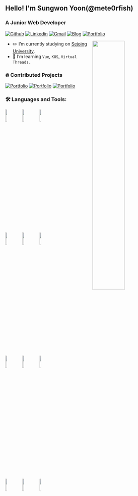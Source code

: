 ## Hello! I'm Sungwon Yoon(@mete0rfish)
###  A Junior Web Developer

[![Github](https://img.shields.io/badge/-Github-000?style=flat&logo=Github&logoColor=white)](https://github.com/mete0rfish)
[![Linkedin](https://img.shields.io/badge/-LinkedIn-blue?style=flat&logo=Linkedin&logoColor=white)](https://www.linkedin.com/in/%EC%84%B1%EC%9B%90-%EC%9C%A4-4328aa292/)
[![Gmail](https://img.shields.io/badge/-Gmail-c14438?style=flat&logo=Gmail&logoColor=white)](mailto:sungwon326@naver.com)
[![Blog](https://img.shields.io/badge/-DevBlog-orange?style=flat&logoColor=white)](https://parvegoongame.tistory.com/)
[![Portfolio](https://img.shields.io/badge/Portfolio-yellow?style=flat)]()


<img width="45%" align="right" src="https://github.com/user-attachments/assets/af9c0493-e70d-46e4-a898-7e0b5228bd4b" />

- ✏️ I’m currently studying on [Sejoing University](http://sejong.ac.kr/).
- 🌱 I’m learning `Vue`, `K8S`, `Virtual Threads`.

### 🔥 Contributed Projects

[![Portfolio](https://img.shields.io/badge/🏗️원툴-백엔드-blue)](https://github.com/likelion-onetool)
[![Portfolio](https://img.shields.io/badge/✏️끄적-백엔드-purple?style=flat)](https://github.com/dog-feet-bird-feet/server)
[![Portfolio](https://img.shields.io/badge/📚데브루트-백엔드-green?style=flat)](https://github.com/ICT-Dev-Route)

### 🛠️ Languages and Tools:

<code><img width="10%" src="https://www.vectorlogo.zone/logos/java/java-ar21.svg"></code>
<code><img width="10%" src="https://www.vectorlogo.zone/logos/python/python-ar21.svg"></code>
<code><img width="10%" src="https://www.vectorlogo.zone/logos/javascript/javascript-ar21.svg"></code>
<br/>
<code><img width="10%" src="https://www.vectorlogo.zone/logos/springio/springio-ar21.svg"></code>
<code><img width="10%" src="https://raw.githubusercontent.com/gilbarbara/logos/92bb74e98bca1ea1ad794442676ebc4e75038adc/logos/fastapi.svg"></code>
<code><img width="10%" src="https://www.vectorlogo.zone/logos/vuejs/vuejs-ar21.svg"></code>
<br/>
<code><img width="10%" src="https://www.vectorlogo.zone/logos/mysql/mysql-ar21.svg"></code>
<code><img width="10%" src="https://www.vectorlogo.zone/logos/redis/redis-ar21.svg"></code>
<code><img width="10%" src="https://www.vectorlogo.zone/logos/github/github-ar21.svg"></code>
<br/>
<code><img width="10%" src="https://www.vectorlogo.zone/logos/docker/docker-ar21.svg"></code>
<code><img width="10%" src="https://www.vectorlogo.zone/logos/amazon_aws/amazon_aws-ar21.svg"></code>
<code><img width="10%" src="https://www.vectorlogo.zone/logos/google_cloud/google_cloud-ar21.svg"></code>
